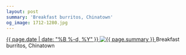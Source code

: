 ```yaml
---
layout: post
summary: 'Breakfast burritos, Chinatown'
og_image: 1712-1280.jpg
---
```


<p>
 <time>
  <a href="/1712">
   {{ page.date | date: "%B %-d, %Y" }}
  </a>
 </time>
 <a href="/1712">
  <img alt="{{ page.summary }}" data-taken="12/1/2022" sizes="(min-width: 700px) 50vw, calc(100vw - 2rem)" src="{{ site.assets_url }}/1712-640.jpg" srcset="{{ site.assets_url }}/1712-320.jpg 320w, {{ site.assets_url }}/1712-640.jpg 640w, {{ site.assets_url }}/1712-960.jpg 960w, {{ site.assets_url }}/1712-1280.jpg 1280w"/>
 </a>
 <span>
  Breakfast burritos, Chinatown
 </span>
</p>
